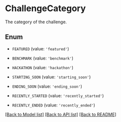 # ChallengeCategory

The category of the challenge.

## Enum

- `FEATURED` (value: `'featured'`)

- `BENCHMARK` (value: `'benchmark'`)

- `HACKATHON` (value: `'hackathon'`)

- `STARTING_SOON` (value: `'starting_soon'`)

- `ENDING_SOON` (value: `'ending_soon'`)

- `RECENTLY_STARTED` (value: `'recently_started'`)

- `RECENTLY_ENDED` (value: `'recently_ended'`)

[[Back to Model list]](../README.md#documentation-for-models) [[Back to API list]](../README.md#documentation-for-api-endpoints) [[Back to README]](../README.md)
